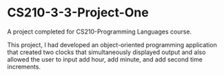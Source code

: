 # CS210-3-3-Project-One
A project completed for CS210-Programming Languages course.

This project, I had developed an object-oriented programming application that created two clocks that simultaneously displayed output and also allowed the user to input add hour, add minute, and add second time increments.
